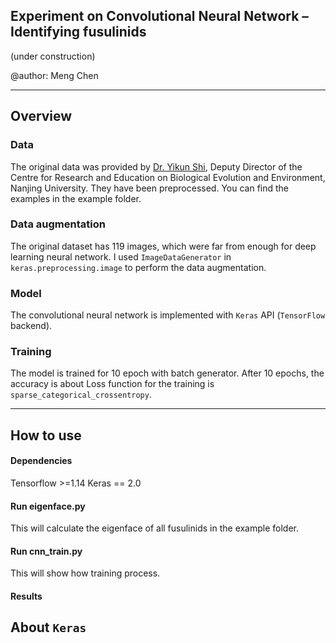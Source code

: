 ## Experiment on Convolutional Neural Network – Identifying fusulinids

(under construction)               

@author: Meng Chen

------------
## Overview

### Data

The original data was provided by [Dr. Yikun Shi](https://es.nju.edu.cn/crebee/fjs/list.htm), Deputy Director of the Centre for Research and Education on Biological Evolution and Environment, Nanjing University. They have been preprocessed.
You can find the examples in the example folder.

### Data augmentation

The original dataset has 119 images, which were far from enough for deep learning neural network. I used `ImageDataGenerator` in `keras.preprocessing.image` to perform the data augmentation.

### Model

The convolutional neural network is implemented with `Keras` API (`TensorFlow` backend).

### Training

The model is trained for 10 epoch with batch generator.
After 10 epochs, the accuracy is about
Loss function for the training is `sparse_categorical_crossentropy`.

---------

## How to use

#### Dependencies

  Tensorflow >=1.14
  Keras == 2.0
#### Run eigenface.py

This will calculate the eigenface of all fusulinids in the example folder.

#### Run cnn_train.py

This will show how training process.

#### Results

## About `Keras`
